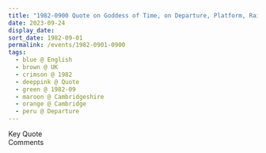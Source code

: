 ```yaml
---
title: "1982-0900 Quote on Goddess of Time, on Departure, Platform, Railway Station, Cambridge, Cambridgeshire, UK"
date: 2023-09-24
display_date: 
sort_date: 1982-09-01
permalink: /events/1982-0901-0900
tags:
  - blue @ English
  - brown @ UK
  - crimson @ 1982
  - deeppink @ Quote
  - green @ 1982-09
  - maroon @ Cambridgeshire  
  - orange @ Cambridge
  - peru @ Departure
---
```


<wave-list>
  <list-title color="green" width="75">Key Quote</list-title>
  <list-item color="BlanchedAlmond"  width="200"></list-item>
  <list-item color="Lavender"></list-item>
  <list-item color="BlanchedAlmond"></list-item>
</wave-list>

<br>

<wave-list>
  <list-title color="green" width="75">Comments</list-title>
  <list-item color="BlanchedAlmond"  width="200"></list-item>
  <list-item color="Lavender"></list-item>
  <list-item color="BlanchedAlmond"></list-item>
</wave-list>